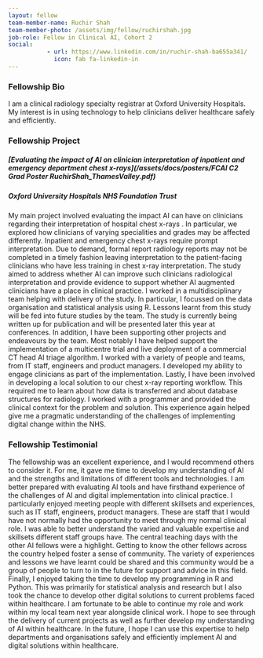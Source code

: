 ```yaml
---
layout: fellow
team-member-name: Ruchir Shah
team-member-photo: /assets/img/fellow/ruchirshah.jpg
job-role: Fellow in Clinical AI, Cohort 2
social:
           - url: https://www.linkedin.com/in/ruchir-shah-ba655a341/
             icon: fab fa-linkedin-in
---
```


### Fellowship Bio
I am a clinical radiology specialty registrar at Oxford University Hospitals. My interest is in using technology to help clinicians deliver healthcare safely and efficiently. 


### Fellowship Project
##### _[Evaluating the impact of AI on clinician interpretation of inpatient and emergency department chest x-rays](/assets/docs/posters/FCAI C2 Grad Poster RuchirShah_ThamesValley.pdf)_
##### Oxford University Hospitals NHS Foundation Trust

My main project involved evaluating the impact AI can have on clinicians regarding their interpretation of hospital chest x-rays  . In particular, we explored how clinicians of varying specialities and grades may be affected differently.   Inpatient and emergency chest x-rays require prompt interpretation. Due to demand, formal report radiology reports may not be completed in a timely fashion leaving interpretation to the patient-facing clinicians who have less training in chest x-ray interpretation. The study aimed to address whether AI can improve such clinicians radiological interpretation and provide evidence to support whether AI augmented clinicians have a place in clinical practice.  I worked in a multidisciplinary team helping with delivery of the study. In particular, I focussed on the data organisation and statistical analysis using R. Lessons learnt from this study will be fed into future studies by the team.  The study is currently being written up for publication and will be presented later this year at conferences. In addition, I have been supporting other projects and endeavours by the team. Most notably I have helped support the implementation of a multicentre trial and live deployment of a commercial CT head AI triage algorithm. I worked with a variety of people and teams, from IT staff, engineers and product managers. I developed my ability to engage clinicians as part of the implementation.  Lastly, I have been involved in developing a local solution to our chest x-ray reporting workflow. This required me to learn about how data is transferred and about database structures for radiology. I worked with a programmer and provided the clinical context for the problem and solution. This experience again helped give me a pragmatic understanding of the challenges of implementing digital change within the NHS.  
### Fellowship Testimonial
The fellowship was an excellent experience, and I would recommend others to consider it. For me, it gave me time to develop my understanding of AI and the strengths and limitations of different tools and technologies. I am better prepared with evaluating AI tools and have firsthand experience of the challenges of AI and digital implementation into clinical practice.  I particularly enjoyed meeting people with different skillsets and experiences, such as IT staff, engineers, product managers. These are staff that I would have not normally had the opportunity to meet through my normal clinical role. I was able to better understand the varied and valuable expertise and skillsets different staff groups have.  The central teaching days with the other AI fellows were a highlight. Getting to know the other fellows across the country helped foster a sense of community. The variety of experiences and lessons we have learnt could be shared and this community would be a group of people to turn to in the future for support and advice in this field.  Finally, I enjoyed taking the time to develop my programming in R and Python.  This was primarily for statistical analysis and research but I also took the chance to develop other digital solutions to current problems faced within healthcare.  I am fortunate to be able to continue my role and work within my local team next year alongside clinical work. I hope to see through the delivery of current projects as well as further develop my understanding of AI within healthcare. In the future, I hope I can use this expertise to help departments and organisations safely and efficiently implement AI and digital solutions within healthcare. 

